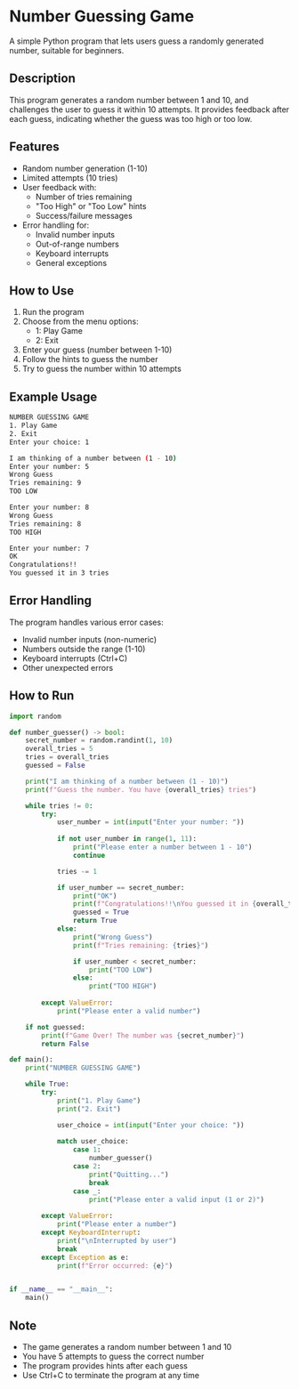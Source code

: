 # Number Guessing Game

A simple Python program that lets users guess a randomly generated number, suitable for beginners.

## Description

This program generates a random number between 1 and 10, and challenges the user to guess it within 10 attempts. It provides feedback after each guess, indicating whether the guess was too high or too low.

## Features

- Random number generation (1-10)
- Limited attempts (10 tries)
- User feedback with:
  - Number of tries remaining
  - "Too High" or "Too Low" hints
  - Success/failure messages
- Error handling for:
  - Invalid number inputs
  - Out-of-range numbers
  - Keyboard interrupts
  - General exceptions

## How to Use

1. Run the program
2. Choose from the menu options:
   - 1: Play Game
   - 2: Exit
3. Enter your guess (number between 1-10)
4. Follow the hints to guess the number
5. Try to guess the number within 10 attempts

## Example Usage

```bash
NUMBER GUESSING GAME
1. Play Game
2. Exit
Enter your choice: 1

I am thinking of a number between (1 - 10)
Enter your number: 5
Wrong Guess
Tries remaining: 9
TOO LOW

Enter your number: 8
Wrong Guess
Tries remaining: 8
TOO HIGH

Enter your number: 7
OK
Congratulations!!
You guessed it in 3 tries
```

## Error Handling

The program handles various error cases:
- Invalid number inputs (non-numeric)
- Numbers outside the range (1-10)
- Keyboard interrupts (Ctrl+C)
- Other unexpected errors

## How to Run

```python
import random

def number_guesser() -> bool:
    secret_number = random.randint(1, 10)
    overall_tries = 5
    tries = overall_tries
    guessed = False

    print("I am thinking of a number between (1 - 10)")
    print(f"Guess the number. You have {overall_tries} tries")

    while tries != 0:
        try:
            user_number = int(input("Enter your number: "))
            
            if not user_number in range(1, 11):
                print("Please enter a number between 1 - 10")
                continue

            tries -= 1

            if user_number == secret_number:
                print("OK")
                print(f"Congratulations!!\nYou guessed it in {overall_tries - tries} tries")
                guessed = True
                return True
            else:
                print("Wrong Guess")
                print(f"Tries remaining: {tries}")

                if user_number < secret_number:
                    print("TOO LOW")
                else:
                    print("TOO HIGH")
        
        except ValueError:
            print("Please enter a valid number")

    if not guessed:
        print(f"Game Over! The number was {secret_number}")
        return False

def main():
    print("NUMBER GUESSING GAME")

    while True:
        try:
            print("1. Play Game")
            print("2. Exit")

            user_choice = int(input("Enter your choice: "))
            
            match user_choice:
                case 1:
                    number_guesser()
                case 2:
                    print("Quitting...")
                    break
                case _:
                    print("Please enter a valid input (1 or 2)")
        
        except ValueError:
            print("Please enter a number")
        except KeyboardInterrupt:
            print("\nInterrupted by user")
            break
        except Exception as e:
            print(f"Error occurred: {e}")


if __name__ == "__main__":
    main()
```

## Note

- The game generates a random number between 1 and 10
- You have 5 attempts to guess the correct number
- The program provides hints after each guess
- Use Ctrl+C to terminate the program at any time
